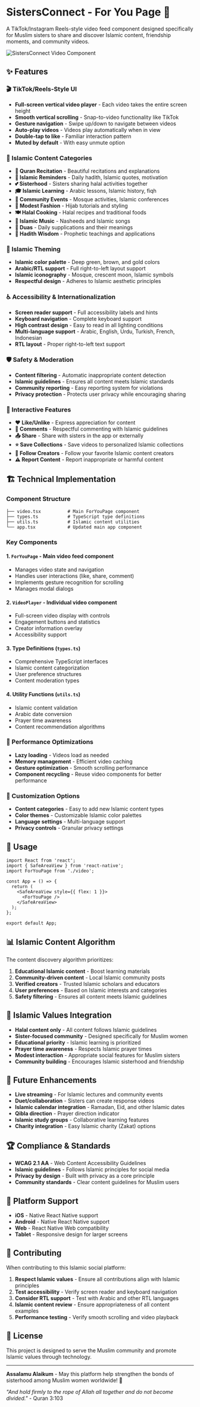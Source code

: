 # SistersConnect - For You Page 🕌

A TikTok/Instagram Reels-style video feed component designed specifically for Muslim sisters to share and discover Islamic content, friendship moments, and community videos.

![SistersConnect Video Component](https://github.com/user-attachments/assets/1cf8283c-31aa-4ae4-8cc5-4f8e7e648903)

## ✨ Features

### 🎬 TikTok/Reels-Style UI
- **Full-screen vertical video player** - Each video takes the entire screen height
- **Smooth vertical scrolling** - Snap-to-video functionality like TikTok
- **Gesture navigation** - Swipe up/down to navigate between videos
- **Auto-play videos** - Videos play automatically when in view
- **Double-tap to like** - Familiar interaction pattern
- **Muted by default** - With easy unmute option

### 🕌 Islamic Content Categories
- **📖 Quran Recitation** - Beautiful recitations and explanations
- **💫 Islamic Reminders** - Daily hadith, Islamic quotes, motivation
- **💕 Sisterhood** - Sisters sharing halal activities together
- **🎓 Islamic Learning** - Arabic lessons, Islamic history, fiqh
- **🕌 Community Events** - Mosque activities, Islamic conferences
- **👗 Modest Fashion** - Hijab tutorials and styling
- **🍽️ Halal Cooking** - Halal recipes and traditional foods
- **🎵 Islamic Music** - Nasheeds and Islamic songs
- **🤲 Duas** - Daily supplications and their meanings
- **📜 Hadith Wisdom** - Prophetic teachings and applications

### 🎨 Islamic Theming
- **Islamic color palette** - Deep green, brown, and gold colors
- **Arabic/RTL support** - Full right-to-left layout support
- **Islamic iconography** - Mosque, crescent moon, Islamic symbols
- **Respectful design** - Adheres to Islamic aesthetic principles

### ♿ Accessibility & Internationalization
- **Screen reader support** - Full accessibility labels and hints
- **Keyboard navigation** - Complete keyboard support
- **High contrast design** - Easy to read in all lighting conditions
- **Multi-language support** - Arabic, English, Urdu, Turkish, French, Indonesian
- **RTL layout** - Proper right-to-left text support

### 🛡️ Safety & Moderation
- **Content filtering** - Automatic inappropriate content detection
- **Islamic guidelines** - Ensures all content meets Islamic standards
- **Community reporting** - Easy reporting system for violations
- **Privacy protection** - Protects user privacy while encouraging sharing

### 📱 Interactive Features
- **❤️ Like/Unlike** - Express appreciation for content
- **💬 Comments** - Respectful commenting with Islamic guidelines
- **📤 Share** - Share with sisters in the app or externally
- **⭐ Save Collections** - Save videos to personalized Islamic collections
- **👥 Follow Creators** - Follow your favorite Islamic content creators
- **⚠️ Report Content** - Report inappropriate or harmful content

## 🏗️ Technical Implementation

### Component Structure
```
├── video.tsx          # Main ForYouPage component
├── types.ts           # TypeScript type definitions
├── utils.ts           # Islamic content utilities
└── app.tsx            # Updated main app component
```

### Key Components

#### 1. `ForYouPage` - Main video feed component
- Manages video state and navigation
- Handles user interactions (like, share, comment)
- Implements gesture recognition for scrolling
- Manages modal dialogs

#### 2. `VideoPlayer` - Individual video component
- Full-screen video display with controls
- Engagement buttons and statistics
- Creator information overlay
- Accessibility support

#### 3. Type Definitions (`types.ts`)
- Comprehensive TypeScript interfaces
- Islamic content categorization
- User preference structures
- Content moderation types

#### 4. Utility Functions (`utils.ts`)
- Islamic content validation
- Arabic date conversion
- Prayer time awareness
- Content recommendation algorithms

### 🎯 Performance Optimizations
- **Lazy loading** - Videos load as needed
- **Memory management** - Efficient video caching
- **Gesture optimization** - Smooth scrolling performance
- **Component recycling** - Reuse video components for better performance

### 🔧 Customization Options
- **Content categories** - Easy to add new Islamic content types
- **Color themes** - Customizable Islamic color palettes
- **Language settings** - Multi-language support
- **Privacy controls** - Granular privacy settings

## 🚀 Usage

```tsx
import React from 'react';
import { SafeAreaView } from 'react-native';
import ForYouPage from './video';

const App = () => {
  return (
    <SafeAreaView style={{ flex: 1 }}>
      <ForYouPage />
    </SafeAreaView>
  );
};

export default App;
```

## 📊 Islamic Content Algorithm

The content discovery algorithm prioritizes:
1. **Educational Islamic content** - Boost learning materials
2. **Community-driven content** - Local Islamic community posts
3. **Verified creators** - Trusted Islamic scholars and educators
4. **User preferences** - Based on Islamic interests and categories
5. **Safety filtering** - Ensures all content meets Islamic guidelines

## 🤲 Islamic Values Integration

- **Halal content only** - All content follows Islamic guidelines
- **Sister-focused community** - Designed specifically for Muslim women
- **Educational priority** - Islamic learning is prioritized
- **Prayer time awareness** - Respects Islamic prayer times
- **Modest interaction** - Appropriate social features for Muslim sisters
- **Community building** - Encourages Islamic sisterhood and friendship

## 🌟 Future Enhancements

- **Live streaming** - For Islamic lectures and community events
- **Duet/collaboration** - Sisters can create response videos
- **Islamic calendar integration** - Ramadan, Eid, and other Islamic dates
- **Qibla direction** - Prayer direction indicator
- **Islamic study groups** - Collaborative learning features
- **Charity integration** - Easy Islamic charity (Zakat) options

## 🏆 Compliance & Standards

- **WCAG 2.1 AA** - Web Content Accessibility Guidelines
- **Islamic guidelines** - Follows Islamic principles for social media
- **Privacy by design** - Built with privacy as a core principle
- **Community standards** - Clear content guidelines for Muslim users

## 📱 Platform Support

- **iOS** - Native React Native support
- **Android** - Native React Native support
- **Web** - React Native Web compatibility
- **Tablet** - Responsive design for larger screens

## 🤝 Contributing

When contributing to this Islamic social platform:

1. **Respect Islamic values** - Ensure all contributions align with Islamic principles
2. **Test accessibility** - Verify screen reader and keyboard navigation
3. **Consider RTL support** - Test with Arabic and other RTL languages
4. **Islamic content review** - Ensure appropriateness of all content examples
5. **Performance testing** - Verify smooth scrolling and video playback

## 📜 License

This project is designed to serve the Muslim community and promote Islamic values through technology.

---

**Assalamu Alaikum** - May this platform help strengthen the bonds of sisterhood among Muslim women worldwide! 🤲

*"And hold firmly to the rope of Allah all together and do not become divided."* - Quran 3:103